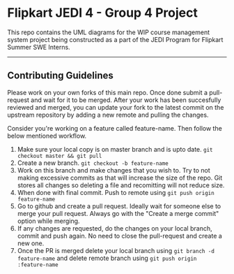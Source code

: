 # Flipkart JEDI 4 - Group 4 Project 

This repo contains the UML diagrams for the WIP course management system project being constructed as a part of the JEDI Program for Flipkart Summer SWE Interns.

---
## Contributing Guidelines

Please work on your own forks of this main repo. Once done submit a pull-request and wait for it to be merged. After your work has been succesfully reviewed and merged, you can update your fork to the latest commit on the upstream repository by adding a new remote and pulling the changes. 

Consider you're working on a feature called feature-name. Then follow the below mentioned workflow.

 1. Make sure your local copy is on master branch and is upto date. `git checkout master && git pull`
 2. Create a new branch. `git checkout -b feature-name`
 3. Work on this branch and make changes that you wish to. Try to not making excessive commits as that will increase the size of the repo. Git stores all changes so deleting a file and recomitting will not reduce size.
 4. When done with final commit. Push to remote using `git push origin feature-name`
 5. Go to github and create a pull request. Ideally wait for someone else to merge your pull request. Always go with the "Create a merge commit" option while merging.
 6. If any changes are requested, do the changes on your local branch, commit and push again. No need to close the pull-request and create a new one.
 7. Once the PR is merged delete your local branch using `git branch -d feature-name` and delete remote branch using `git push origin :feature-name`